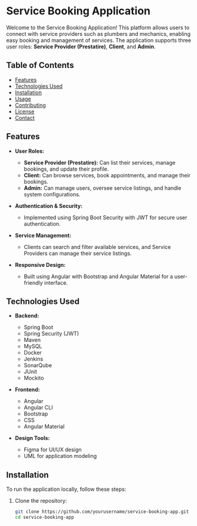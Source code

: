 # Service Booking Application

Welcome to the Service Booking Application! This platform allows users to connect with service providers such as plumbers and mechanics, enabling easy booking and management of services. The application supports three user roles: **Service Provider (Prestatire)**, **Client**, and **Admin**.

## Table of Contents

- [Features](#features)
- [Technologies Used](#technologies-used)
- [Installation](#installation)
- [Usage](#usage)
- [Contributing](#contributing)
- [License](#license)
- [Contact](#contact)

## Features

- **User Roles:**
  - **Service Provider (Prestatire):** Can list their services, manage bookings, and update their profile.
  - **Client:** Can browse services, book appointments, and manage their bookings.
  - **Admin:** Can manage users, oversee service listings, and handle system configurations.

- **Authentication & Security:** 
  - Implemented using Spring Boot Security with JWT for secure user authentication.

- **Service Management:** 
  - Clients can search and filter available services, and Service Providers can manage their service listings.

- **Responsive Design:**
  - Built using Angular with Bootstrap and Angular Material for a user-friendly interface.

## Technologies Used

- **Backend:**
  - Spring Boot
  - Spring Security (JWT)
  - Maven
  - MySQL
  - Docker
  - Jenkins
  - SonarQube
  - JUnit
  - Mockito

- **Frontend:**
  - Angular
  - Angular CLI
  - Bootstrap
  - CSS
  - Angular Material

- **Design Tools:**
  - Figma for UI/UX design
  - UML for application modeling

## Installation

To run the application locally, follow these steps:

1. Clone the repository:

   ```bash
   git clone https://github.com/yourusername/service-booking-app.git
   cd service-booking-app
